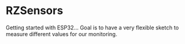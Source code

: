 # RZSensors
Getting started with ESP32... Goal is to have a very flexible sketch to measure different values for our monitoring. 
